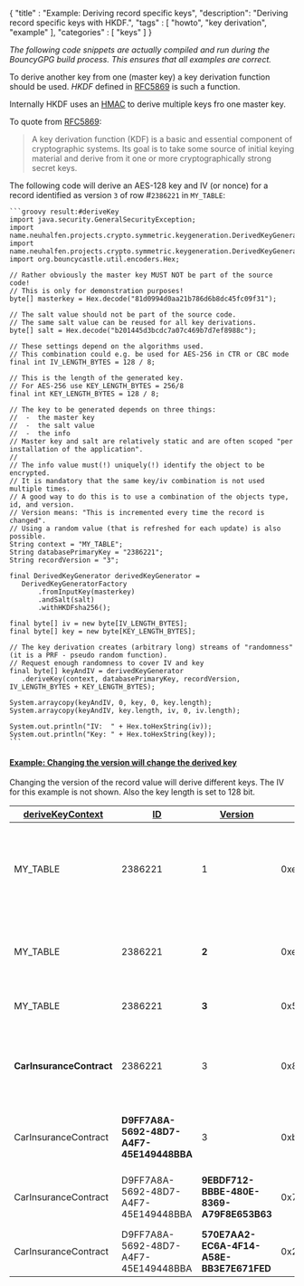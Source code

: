 {
"title" : "Example: Deriving record specific keys",
"description": "Deriving record specific keys with HKDF.",
"tags" : [
    "howto",
    "key derivation",
    "example"
],
"categories" : [
    "keys"
]
}

_The following code snippets are actually compiled and run during the BouncyGPG build process. This ensures that all examples are correct._


To derive another key from one (master key) a key derivation function should be used. _HKDF_  defined in [RFC5869](https://tools.ietf.org/html/rfc5869) is such a function.

Internally HKDF uses an [HMAC](https://tools.ietf.org/html/rfc2104) to derive multiple keys fro one master key.

To quote from [RFC5869](https://tools.ietf.org/html/rfc5869):

> A key derivation function (KDF) is a basic and essential component of
> cryptographic systems.  Its goal is to take some source of initial
> keying material and derive from it one or more cryptographically
> strong secret keys.

The following code will derive an AES-128 key and IV (or nonce) for a record identified as version `3` of row #`2386221` in `MY_TABLE`:

    ```groovy result:#deriveKey
    import java.security.GeneralSecurityException;
    import name.neuhalfen.projects.crypto.symmetric.keygeneration.DerivedKeyGenerator;
    import name.neuhalfen.projects.crypto.symmetric.keygeneration.DerivedKeyGeneratorFactory;
    import org.bouncycastle.util.encoders.Hex;

    // Rather obviously the master key MUST NOT be part of the source code!
    // This is only for demonstration purposes!
    byte[] masterkey = Hex.decode("81d0994d0aa21b786d6b8dc45fc09f31");

    // The salt value should not be part of the source code.
    // The same salt value can be reused for all key derivations.
    byte[] salt = Hex.decode("b201445d3bcdc7a07c469b7d7ef8988c");

    // These settings depend on the algorithms used.
    // This combination could e.g. be used for AES-256 in CTR or CBC mode
    final int IV_LENGTH_BYTES = 128 / 8;

    // This is the length of the generated key.
    // For AES-256 use KEY_LENGTH_BYTES = 256/8
    final int KEY_LENGTH_BYTES = 128 / 8;

    // The key to be generated depends on three things:
    //  -  the master key
    //  -  the salt value
    //  -  the info
    // Master key and salt are relatively static and are often scoped "per installation of the application".
    //
    // The info value must(!) uniquely(!) identify the object to be encrypted.
    // It is mandatory that the same key/iv combination is not used multiple times.
    // A good way to do this is to use a combination of the objects type, id, and version.
    // Version means: "This is incremented every time the record is changed".
    // Using a random value (that is refreshed for each update) is also possible.
    String context = "MY_TABLE";
    String databasePrimaryKey = "2386221";
    String recordVersion = "3";

    final DerivedKeyGenerator derivedKeyGenerator =
       DerivedKeyGeneratorFactory
           .fromInputKey(masterkey)
           .andSalt(salt)
           .withHKDFsha256();

    final byte[] iv = new byte[IV_LENGTH_BYTES];
    final byte[] key = new byte[KEY_LENGTH_BYTES];

    // The key derivation creates (arbitrary long) streams of "randomness" (it is a PRF - pseudo random function).
    // Request enough randomness to cover IV and key
    final byte[] keyAndIV = derivedKeyGenerator
       .deriveKey(context, databasePrimaryKey, recordVersion, IV_LENGTH_BYTES + KEY_LENGTH_BYTES);

    System.arraycopy(keyAndIV, 0, key, 0, key.length);
    System.arraycopy(keyAndIV, key.length, iv, 0, iv.length);

    System.out.println("IV:  " + Hex.toHexString(iv));
    System.out.println("Key: " + Hex.toHexString(key));
    ```



#### [Example: Changing the version will change the derived key](- "Changing the version will change the derived key")

Changing the version of the record value will derive different keys. The IV for this example is not shown. Also the key length is set to 128 bit.

| [deriveKey][][Context][contextId] | [ID][idUniqueInContext]                  | [Version][recordVersion]             | [derived key][derivedKey]            |  Remark |
|-----------------------------------|------------------------------------------|--------------------------------------|--------------------------------------|---------|
| MY_TABLE                          | 2386221                                  | 1                                    |  0xec82fb52017238960175d3a67d8f8f97  | _This and the following two rows show keys for multiple versions of the same record._ |
| MY_TABLE                          | 2386221                                  | **2**                                |  0xe1ba165e7796a4eae010ba90831d00c5  | _Incrementing the version field will generate different keys._ |
| MY_TABLE                          | 2386221                                  | **3**                                |  0x551cb7df244e577b5b556634117c3895  | _The example shown above._ |
| **CarInsuranceContract**          | 2386221                                  | 3                                    |  0x8cf4a7e699f51ad9fa01598898f02052  | _The same 'row' in different 'tables' yields different keys._ |
| CarInsuranceContract              | **D9FF7A8A-5692-48D7-A4F7-45E149448BBA** | 3                                    |  0xb2381876a3b63a1e90f35f8880c6373b  | _IDs just need to be distinct, not necessarily integers._ |
| CarInsuranceContract              | D9FF7A8A-5692-48D7-A4F7-45E149448BBA | **9EBDF712-BBBE-480E-8369-A79F8E653B63** |  0x7eed3ff1996d95db97eefcbd55f2d8d3  | _Versions just need to be distinct, not necessarily integers._ |
| CarInsuranceContract              | D9FF7A8A-5692-48D7-A4F7-45E149448BBA | **570E7AA2-EC6A-4F14-A58E-BB3E7E671FED** |  0x2e7bc71432f52b1a868553de401c4f84  | |

[contextId]: - "#contextId"
[idUniqueInContext]: - "#idUniqueInContext"
[recordVersion]: - "#recordVersion"
[deriveKey]: - "#key = deriveKey(#contextId, #idUniqueInContext, #recordVersion)"
[derivedKey]: - "?=#key.derivedKey"

